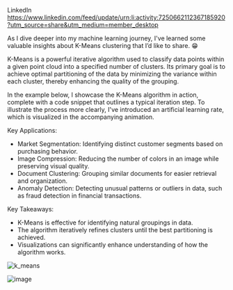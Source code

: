 LinkedIn
https://www.linkedin.com/feed/update/urn:li:activity:7250662112367185920?utm_source=share&utm_medium=member_desktop

As I dive deeper into my machine learning journey, I've learned some valuable insights about K-Means clustering that I’d like to share. 😁 

K-Means is a powerful iterative algorithm used to classify data points within a given point cloud into a specified number of clusters. Its primary goal is to achieve optimal partitioning of the data by minimizing the variance within each cluster, thereby enhancing the quality of the grouping.

In the example below, I showcase the K-Means algorithm in action, complete with a code snippet that outlines a typical iteration step. To illustrate the process more clearly, I've introduced an artificial learning rate, which is visualized in the accompanying animation.

Key Applications:
* Market Segmentation: Identifying distinct customer segments based on purchasing behavior.
* Image Compression: Reducing the number of colors in an image while preserving visual quality.
* Document Clustering: Grouping similar documents for easier retrieval and organization.
* Anomaly Detection: Detecting unusual patterns or outliers in data, such as fraud detection in financial transactions.

Key Takeaways:
* K-Means is effective for identifying natural groupings in data.
* The algorithm iteratively refines clusters until the best partitioning is achieved.
* Visualizations can significantly enhance understanding of how the algorithm works.

![k_means](https://github.com/user-attachments/assets/121d8c05-b12d-420a-aeb3-600c3aac6348)


![image](https://github.com/user-attachments/assets/c98f8af1-60e9-4279-be44-8151396491e3)
